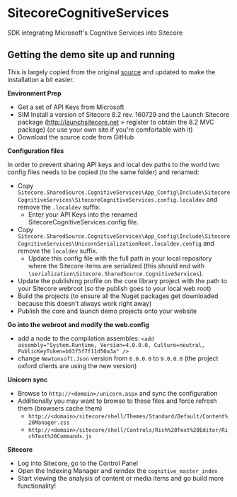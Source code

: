 # SitecoreCognitiveServices
SDK integrating Microsoft's Cognitive Services into Sitecore

## Getting the demo site up and running
This is largely copied from the original [source](https://www.markstiles.net/blog/2017/2/22/sitecore-cognitive-services/) and updated to make the installation a bit easier.

__Environment Prep__
- Get a set of API Keys from Microsoft
- SIM Install a version of Sitecore 8.2 rev. 160729 and the Launch Sitecore package (http://launchsitecore.net > register to obtain the 8.2 MVC package) (or use your own site if you're comfortable with it)
- Download the source code from GitHub

__Configuration files__

In order to prevent sharing API keys and local dev paths to the world two config files needs to be copied (to the same folder) and renamed:
- Copy `Sitecore.SharedSource.CognitiveServices\App_Config\Include\SitecoreCognitiveServices\SitecoreCognitiveServices.config.localdev` and remove the `.localdev` suffix.
  - Enter your API Keys into the renamed SitecoreCognitiveServices.config file.
- Copy `Sitecore.SharedSource.CognitiveServices\App_Config\Include\SitecoreCognitiveServices\UnicornSerializationRoot.localdev.config` and remove the `localdev` suffix. 
  - Update this config file with the full path in your local repository where the Sitecore items are serialized (this should end with `\serialization\Sitecore.SharedSource.CognitiveServices`).
- Update the publishing profile on the core library project with the path to your Sitecore webroot (so the publish goes to your local web root)
- Build the projects (to ensure all the Nuget packages get downloaded because this doesn't always work right away)
- Publish the core and launch demo projects onto your website

__Go into the webroot and modify the web.config__
- add a node to the compilation assembles: `<add assembly="System.Runtime, Version=4.0.0.0, Culture=neutral, PublicKeyToken=b03f5f7f11d50a3a" />`
- change `Newtonsoft.Json` version from `6.0.0.0` to `9.0.0.0` (the project oxford clients are using the new version)

__Unicorn sync__
- Browse to `http://<domain>/unicorn.aspx` and sync the configuration
- Additionally you may want to browse to these files and force refresh them (browsers cache them)
  - `http://<domain>/sitecore/shell/Themes/Standard/Default/Content%20Manager.css`
  - `http://<domain>/sitecore/shell/Controls/Rich%20Text%20Editor/RichText%20Commands.js`

__Sitecore__
- Log into Sitecore, go to the Control Panel
- Open the Indexing Manager and reindex the `cognitive_master_index`
- Start viewing the analysis of content or media items and go build more functionality!
